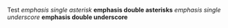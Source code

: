 Test
*emphasis single asterisk*
**emphasis double asterisks**
_emphasis single underscore_
__emphasis double underscore__

